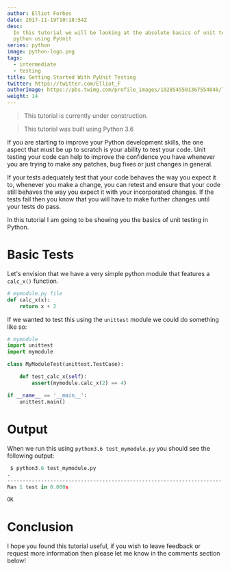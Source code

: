 ```yaml
---
author: Elliot Forbes
date: 2017-11-19T10:18:54Z
desc:
  In this tutorial we will be looking at the absolute basics of unit testing in
  python using PyUnit
series: python
image: python-logo.png
tags:
  - intermediate
  - testing
title: Getting Started With PyUnit Testing
twitter: https://twitter.com/Elliot_F
authorImage: https://pbs.twimg.com/profile_images/1028545501367554048/lzr43cQv_400x400.jpg
weight: 14
---
```


> This tutorial is currently under construction.

> This tutorial was built using Python 3.6

If you are starting to improve your Python development skills, the one aspect
that must be up to scratch is your ability to test your code. Unit testing your
code can help to improve the confidence you have whenever you are trying to make
any patches, bug fixes or just changes in general.

If your tests adequately test that your code behaves the way you expect it to,
whenever you make a change, you can retest and ensure that your code still
behaves the way you expect it with your incorporated changes. If the tests fail
then you know that you will have to make further changes until your tests do
pass.

In this tutorial I am going to be showing you the basics of unit testing in
Python.

# Basic Tests

Let's envision that we have a very simple python module that features a
`calc_x()` function.

```py
# mymodule.py file
def calc_x(x):
    return x + 2
```

If we wanted to test this using the `unittest` module we could do something like
so:

```py
# mymodule
import unittest
import mymodule

class MyModuleTest(unittest.TestCase):

    def test_calc_x(self):
        assert(mymodule.calc_x(2) == 4)

if __name__ == '__main__':
    unittest.main()
```

# Output

When we run this using `python3.6 test_mymodule.py` you should see the following
output:

```py
 $ python3.6 test_mymodule.py
.
----------------------------------------------------------------------
Ran 1 test in 0.000s

OK
```

# Conclusion

I hope you found this tutorial useful, if you wish to leave feedback or request
more information then please let me know in the comments section below!
